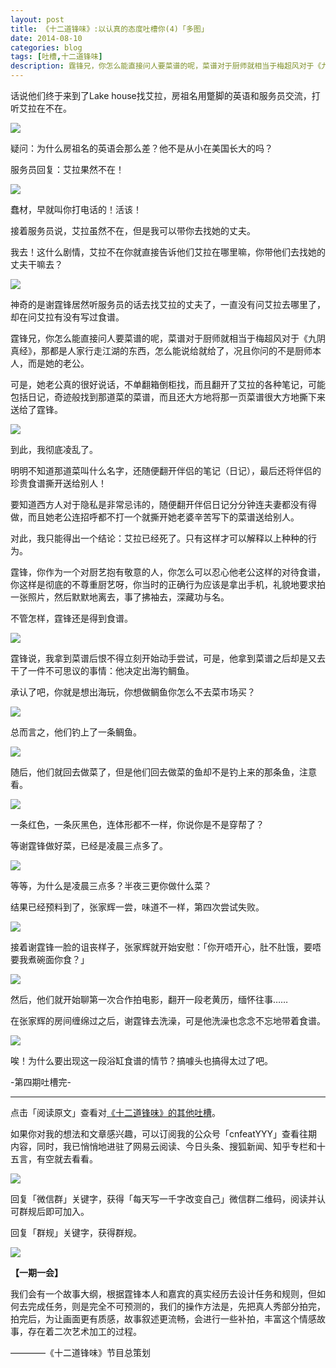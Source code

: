 ```yaml
---
layout: post
title: 《十二道锋味》:以认真的态度吐槽你(4)「多图」
date: 2014-08-10
categories: blog
tags: [吐槽,十二道锋味]
description: 霆锋兄，你怎么能直接问人要菜谱的呢，菜谱对于厨师就相当于梅超风对于《九阴真经》，那都是人家行走江湖的东西，怎么能说给就给了，况且你问的不是厨师本人，而是她的老公。
---
```



话说他们终于来到了Lake house找艾拉，房祖名用蹩脚的英语和服务员交流，打听艾拉在不在。

![](http://cnfeat.qiniudn.com/Image-2014-08-07-14-34-12.jpg)

疑问：为什么房祖名的英语会那么差？他不是从小在美国长大的吗？

服务员回复：艾拉果然不在！

![](http://cnfeat.qiniudn.com/Image-2014-08-07-14-33-53.jpg)

蠢材，早就叫你打电话的！活该！

接着服务员说，艾拉虽然不在，但是我可以带你去找她的丈夫。

我去！这什么剧情，艾拉不在你就直接告诉他们艾拉在哪里嘛，你带他们去找她的丈夫干嘛去？

![](http://cnfeat.qiniudn.com/Image-2014-08-07-14-36-26.jpg)

神奇的是谢霆锋居然听服务员的话去找艾拉的丈夫了，一直没有问艾拉去哪里了，却在问艾拉有没有写过食谱。

霆锋兄，你怎么能直接问人要菜谱的呢，菜谱对于厨师就相当于梅超风对于《九阴真经》，那都是人家行走江湖的东西，怎么能说给就给了，况且你问的不是厨师本人，而是她的老公。

可是，她老公真的很好说话，不单翻箱倒柜找，而且翻开了艾拉的各种笔记，可能包括日记，奇迹般找到那道菜的菜谱，而且还大方地将那一页菜谱很大方地撕下来送给了霆锋。

![](http://cnfeat.qiniudn.com/Image-2014-08-07-14-59-47.jpg)

到此，我彻底凌乱了。

明明不知道那道菜叫什么名字，还随便翻开伴侣的笔记（日记），最后还将伴侣的珍贵食谱撕开送给别人！

要知道西方人对于隐私是非常忌讳的，随便翻开伴侣日记分分钟连夫妻都没有得做，而且她老公连招呼都不打一个就撕开她老婆辛苦写下的菜谱送给别人。

对此，我只能得出一个结论：艾拉已经死了。只有这样才可以解释以上种种的行为。

霆锋，你作为一个对厨艺抱有敬意的人，你怎么可以忍心他老公这样的对待食谱，你这样是彻底的不尊重厨艺呀，你当时的正确行为应该是拿出手机，礼貌地要求拍一张照片，然后默默地离去，事了拂袖去，深藏功与名。

不管怎样，霆锋还是得到食谱。

![](http://cnfeat.qiniudn.com/Image-2014-08-07-15-11-24.jpg)

霆锋说，我拿到菜谱后恨不得立刻开始动手尝试，可是，他拿到菜谱之后却是又去干了一件不可思议的事情：他决定出海钓鲷鱼。

承认了吧，你就是想出海玩，你想做鲷鱼你怎么不去菜市场买？

![](http://cnfeat.qiniudn.com/Image-2014-08-07-15-24-41.jpg)

总而言之，他们钓上了一条鲷鱼。

![](http://cnfeat.qiniudn.com/Image-2014-08-07-15-26-32.jpg)

随后，他们就回去做菜了，但是他们回去做菜的鱼却不是钓上来的那条鱼，注意看。

![](http://cnfeat.qiniudn.com/Image-2014-08-07-15-31-55.jpg)

一条红色，一条灰黑色，连体形都不一样，你说你是不是穿帮了？

等谢霆锋做好菜，已经是凌晨三点多了。

![](http://cnfeat.qiniudn.com/Image-2014-08-07-15-39-01.jpg)

等等，为什么是凌晨三点多？半夜三更你做什么菜？

结果已经预料到了，张家辉一尝，味道不一样，第四次尝试失败。

![](http://cnfeat.qiniudn.com/Image-2014-08-07-15-42-01.jpg)

接着谢霆锋一脸的诅丧样子，张家辉就开始安慰：「你开唔开心，肚不肚饿，要唔要我煮碗面你食？」

![](http://cnfeat.qiniudn.com/Image-2014-08-07-15-43-38.jpg)

然后，他们就开始聊第一次合作拍电影，翻开一段老黄历，缅怀往事……

在张家辉的房间缠绵过之后，谢霆锋去洗澡，可是他洗澡也念念不忘地带着食谱。

![](http://cnfeat.qiniudn.com/Image-2014-08-07-15-49-19.jpg)

唉！为什么要出现这一段浴缸食谱的情节？搞噱头也搞得太过了吧。


-第四期吐槽完-


----

点击「阅读原文」查看对[《十二道锋味》的其他吐槽](http://movie.douban.com/subject/25864150/comments)。

如果你对我的想法和文章感兴趣，可以订阅我的公众号「cnfeatYYY」查看往期内容，同时，我已悄悄地进驻了网易云阅读、今日头条、搜狐新闻、知乎专栏和十五言，有空就去看看。


![](http://cnfeat.qiniudn.com/mHDSX.png)

回复「微信群」关键字，获得「每天写一千字改变自己」微信群二维码，阅读并认可群规后即可加入。

回复「群规」关键字，获得群规。

![](http://cnfeat.qiniudn.com/signitrue-2014-07-11.png)

**【一期一会】**

我们会有一个故事大纲，根据霆锋本人和嘉宾的真实经历去设计任务和规则，但如何去完成任务，则是完全不可预测的，我们的操作方法是，先把真人秀部分拍完，拍完后，为让画面更有质感，故事叙述更流畅，会进行一些补拍，丰富这个情感故事，存在着二次艺术加工的过程。

————《十二道锋味》节目总策划
